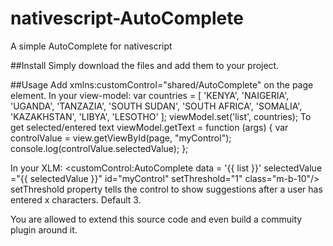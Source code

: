 # nativescript-AutoComplete
A simple AutoComplete for nativescript

##Install
Simply download the files and add them to your project.

##Usage
Add xmlns:customControl="shared/AutoComplete" on the page element.
In your view-model:
var countries = [
            'KENYA',
            'NAIGERIA',
            'UGANDA',
            'TANZAZIA',
            'SOUTH SUDAN',
            'SOUTH AFRICA',
            'SOMALIA',
            'KAZAKHSTAN',
            'LIBYA',
            'LESOTHO'
        ];
 viewModel.set('list', countries);
 To get selected/entered text
 viewModel.getText = function (args) {
        var controlValue = view.getViewById(page, "myControl");
        console.log(controlValue.selectedValue);
    };
 
 In your XLM:
 <customControl:AutoComplete data = '{{ list }}'  selectedValue ="{{ selectedValue }}" id="myControl" setThreshold="1" class="m-b-10"/>
 setThreshold property tells the control to show suggestions after a user has entered x characters. Default 3.
 
 You are allowed to extend this source code and even build a commuity plugin around it.
